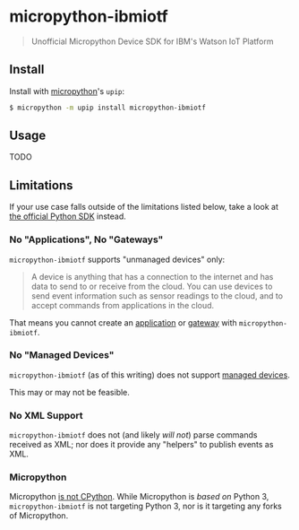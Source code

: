 # micropython-ibmiotf

> Unofficial Micropython Device SDK for IBM's Watson IoT Platform

## Install

Install with [micropython](https://github.com/micropython/micropython)'s `upip`:

```bash
$ micropython -m upip install micropython-ibmiotf
```

## Usage

TODO

## Limitations

If your use case falls outside of the limitations listed below, take a look at [the official Python SDK](https://github.com/ibm-watson-iot/iot-python) instead.

### No "Applications", No "Gateways"

`micropython-ibmiotf` supports "unmanaged devices" only:

> A device is anything that has a connection to the internet and has data to send to or receive from the cloud. You can use devices to send event information such as sensor readings to the cloud, and to accept commands from applications in the cloud.

That means you cannot create an [application](https://console.bluemix.net/docs/services/IoT/applications/app_dev_index.html#app_dev_index) or [gateway](https://console.bluemix.net/docs/services/IoT/gateways/gw_dev_index.html#gw_dev_index)  with `micropython-ibmiotf`.

### No "Managed Devices"

`micropython-ibmiotf` (as of this writing) does not support [managed devices](https://console.bluemix.net/docs/services/IoT/devices/device_mgmt/index.html#index).

This may or may not be feasible.

### No XML Support

`micropython-ibmiotf` does not (and likely *will not*) parse commands received as XML; nor does it provide any "helpers" to publish events as XML. 

### Micropython

Micropython [is not CPython](http://docs.micropython.org/en/latest/pyboard/genrst/index.html).  While Micropython is *based on* Python 3, `micropython-ibmiotf` is not targeting Python 3, nor is it targeting any forks of Micropython.
